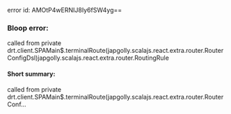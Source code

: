 error id: AMOtP4wERNIJ8Iy6fSW4yg==
### Bloop error:

called from private drt.client.SPAMain$.terminalRoute(japgolly.scalajs.react.extra.router.RouterConfigDsl)japgolly.scalajs.react.extra.router.RoutingRule
#### Short summary: 

called from private drt.client.SPAMain$.terminalRoute(japgolly.scalajs.react.extra.router.RouterConf...
